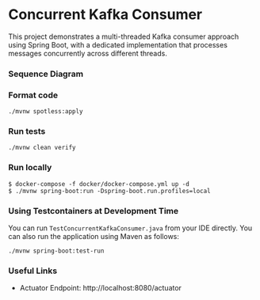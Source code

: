 # Concurrent Kafka Consumer

This project demonstrates a multi-threaded Kafka consumer approach using Spring Boot, with a dedicated implementation that processes messages concurrently across different threads.

### Sequence Diagram



### Format code

```shell
./mvnw spotless:apply
```

### Run tests

```shell
./mvnw clean verify
```

### Run locally

```shell
$ docker-compose -f docker/docker-compose.yml up -d
$ ./mvnw spring-boot:run -Dspring-boot.run.profiles=local
```

### Using Testcontainers at Development Time
You can run `TestConcurrentKafkaConsumer.java` from your IDE directly.
You can also run the application using Maven as follows:

```shell
./mvnw spring-boot:test-run
```


### Useful Links
* Actuator Endpoint: http://localhost:8080/actuator
